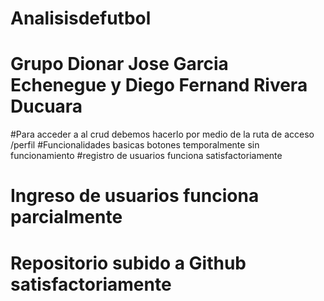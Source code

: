 # Analisisdefutbol
# Grupo Dionar Jose Garcia Echenegue y Diego Fernand Rivera Ducuara 

#Para acceder a al crud debemos hacerlo por medio de la ruta de acceso /perfil 
#Funcionalidades basicas botones temporalmente sin funcionamiento 
#registro de usuarios funciona satisfactoriamente
# Ingreso de usuarios funciona parcialmente 
# Repositorio subido a Github satisfactoriamente
